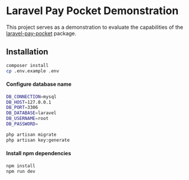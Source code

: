# Laravel Pay Pocket Demonstration

This project serves as a demonstration to evaluate the capabilities of the [laravel-pay-pocket](https://github.com/HPWebdeveloper/laravel-pay-pocket) package.


## Installation


```bash
composer install
cp .env.example .env
```

#### Configure database name
```bash
DB_CONNECTION=mysql
DB_HOST=127.0.0.1
DB_PORT=3306
DB_DATABASE=laravel
DB_USERNAME=root
DB_PASSWORD=
```


```bash
php artisan migrate
php artisan key:generate
```

#### Install npm dependencies

```bash
npm install
npm run dev
```
